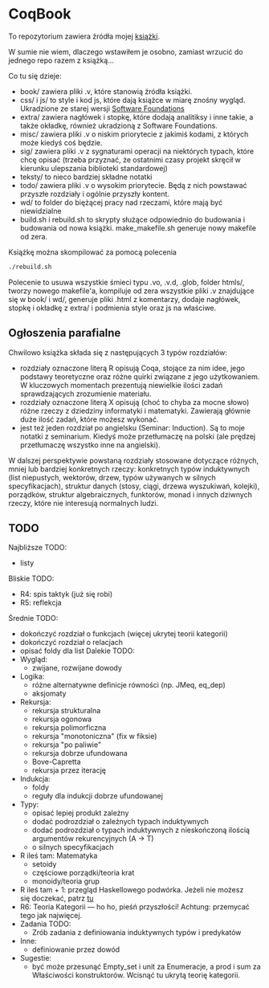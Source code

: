 # CoqBook

To repozytorium zawiera źródła mojej [książki](https://zeimer.github.io/).

W sumie nie wiem, dlaczego wstawiłem je osobno, zamiast wrzucić do jednego repo razem z książką...

Co tu się dzieje:
- book/ zawiera pliki .v, które stanowią źródła książki.
- css/ i js/ to style i kod js, które dają książce w miarę znośny wygląd. Ukradzione ze starej wersji [Software Foundations](https://softwarefoundations.cis.upenn.edu/)
- extra/ zawiera nagłówek i stopkę, które dodają analitiksy i inne takie, a także okładkę, również ukradzioną z Software Foundations.
- misc/ zawiera pliki .v o niskim priorytecie z jakimiś kodami, z których może kiedyś coś będzie.
- sig/ zawiera pliki .v z sygnaturami operacji na niektórych typach, które chcę opisać (trzeba przyznać, że ostatnimi czasy projekt skręcił w kierunku ulepszania biblioteki standardowej)
- teksty/ to nieco bardziej składne notatki
- todo/ zawiera pliki .v o wysokim priorytecie. Będą z nich powstawać przyszłe rozdziały i ogólnie przyszły kontent.
- wd/ to folder do biężącej pracy nad rzeczami, które mają być niewidzialne
- build.sh i rebuild.sh to skrypty służące odpowiednio do budowania i budowania od nowa książki. make_makefile.sh generuje nowy makefile od zera.

Książkę można skompilować za pomocą polecenia
```bash
./rebuild.sh
```
Polecenie to usuwa wszystkie śmieci typu .vo, .v.d, .glob, folder htmls/, tworzy nowego makefile'a, kompiluje od zera wszystkie pliki .v znajdujące się w book/ i wd/, generuje pliki .html z komentarzy, dodaje nagłówek, stopkę i okładkę z extra/ i podmienia style oraz js na właściwe.

## Ogłoszenia parafialne

Chwilowo książka składa się z następujących 3 typów rozdziałów:
- rozdziały oznaczone literą R opisują Coqa, stojące za nim idee, jego podstawy teoretyczne oraz różne quirki związane z jego użytkowaniem. W kluczowych momentach prezentują niewielkie ilości zadań sprawdzających zrozumienie materiału.
- rozdziały oznaczone literą X opisują (choć to chyba za mocne słowo) różne rzeczy z dziedziny informatyki i matematyki. Zawierają głównie duże ilość zadań, które możesz wykonać.
- jest też jeden rozdział po angielsku (Seminar: Induction). Są to moje notatki z seminarium. Kiedyś może przetłumaczę na polski (ale prędzej przetłumaczę wszystko inne na angielski).

W dalszej perspektywie powstaną rozdziały stosowane dotyczące różnych, mniej lub bardziej konkretnych rzeczy: konkretnych typów induktywnych (list niepustych, wektorów, drzew, typów używanych w silnych specyfikacjach), struktur danych (stosy, ciągi, drzewa wyszukiwań, kolejki), porządków, struktur algebraicznych, funktorów, monad i innych dziwnych rzeczy, które nie interesują normalnych ludzi.

## TODO

Najbliższe TODO:
- listy

Bliskie TODO:
- R4: spis taktyk (już się robi)
- R5: reflekcja

Średnie TODO:
- dokończyć rozdział o funkcjach (więcej ukrytej teorii kategorii)
- dokończyć rozdział o relacjach
- opisać foldy dla list
Dalekie TODO:
- Wygląd:
  - zwijane, rozwijane dowody
- Logika:
  - różne alternatywne definicje równości (np. JMeq, eq_dep)
  - aksjomaty
- Rekursja:
  - rekursja strukturalna
  - rekursja ogonowa
  - rekursja polimorficzna
  - rekursja "monotoniczna" (fix w fiksie)
  - rekursja "po paliwie"
  - rekursja dobrze ufundowana
  - Bove-Capretta
  - rekursja przez iterację
- Indukcja:
  - foldy
  - reguły dla indukcji dobrze ufundowanej
- Typy:
  - opisać lepiej produkt zależny
  - dodać podrozdział o zależnych typach induktywnych
  - dodać podrozdział o typach induktywnych z nieskończoną ilością argumentów rekurencyjnych (A -> T)
  - o silnych specyfikacjach
- R ileś tam: Matematyka
  - setoidy
  - częściowe porządki/teoria krat
  - monoidy/teoria grup
- R ileś tam + 1: przegląd Haskellowego podwórka. Jeżeli nie możesz się doczekać, patrz [tu](https://github.com/Zeimer/HSLib)
- R6: Teoria Kategorii — ho ho, pieśń przyszłości! Achtung: przemycać tego jak najwięcej.
- Zadania TODO:
  - Zrób zadania z definiowania induktywnych typów i predykatów
- Inne:
  - definiowanie przez dowód
- Sugestie:
  - być może przesunąć Empty_set i unit za Enumeracje, a prod i sum za Właściwości konstruktorów. Wcisnąć tu ukrytą teorię kategorii.
